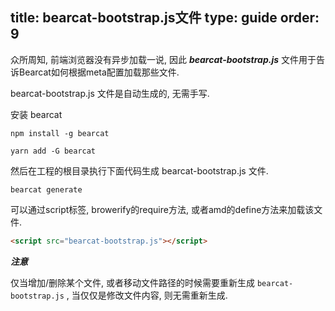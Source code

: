 title: bearcat-bootstrap.js文件
type: guide
order: 9
---

众所周知, 前端浏览器没有异步加载一说, 因此 ***bearcat-bootstrap.js*** 文件用于告诉Bearcat如何根据meta配置加载那些文件.

bearcat-bootstrap.js 文件是自动生成的, 无需手写.  

安装 bearcat

```
npm install -g bearcat

yarn add -G bearcat
```

然后在工程的根目录执行下面代码生成 bearcat-bootstrap.js 文件.

```
bearcat generate
```

可以通过script标签, browerify的require方法, 或者amd的define方法来加载该文件.  

``` html
<script src="bearcat-bootstrap.js"></script>
```

 ***注意*** 

仅当增加/删除某个文件, 或者移动文件路径的时候需要重新生成 `bearcat-bootstrap.js` , 当仅仅是修改文件内容, 则无需重新生成.
